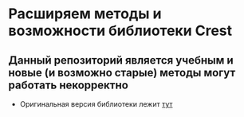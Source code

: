 # Расширяем методы и возможности библиотеки Crest

## Данный репозиторий является учебным и новые (и возможно старые) методы могут работать некорректно

- Оригинальная версия библиотеки лежит [тут](https://github.com/bitrix-tools/crest/blob/master/src/crest.php 'Бегите глупцы!')
